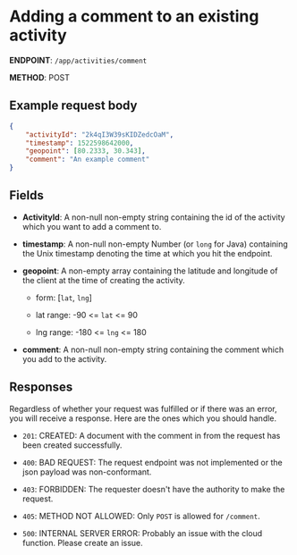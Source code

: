 # Adding a comment to an existing activity

**ENDPOINT**: `/app/activities/comment`

**METHOD**: POST

## Example request body

```json
{
    "activityId": "2k4qI3W39sKIDZedcOaM",
    "timestamp": 1522598642000,
    "geopoint": [80.2333, 30.343],
    "comment": "An example comment"
}
```

## Fields

* **ActivityId**: A non-null non-empty string containing the id of the activity which you want to add a comment to.

* **timestamp**: A non-null non-empty Number (or `long` for Java) containing the Unix timestamp denoting the time at which you hit the endpoint.

* **geopoint**: A non-empty array containing the latitude and longitude of the client at the time of creating the activity.

  * form: [`lat`, `lng`]

  * lat range: -90 <= `lat` <= 90

  * lng range: -180 <= `lng` <= 180

* **comment**: A non-null non-empty string containing the comment which you add to the activity.

## Responses

Regardless of whether your request was fulfilled or if there was an error, you will receive a response. Here are the ones which you should handle.

* `201`: CREATED: A document with the comment in from the request has been created successfully.

* `400`: BAD REQUEST: The request endpoint was not implemented or the json payload was non-conformant.

* `403`: FORBIDDEN: The requester doesn't have the authority to make the request.

* `405`: METHOD NOT ALLOWED: Only `POST` is allowed for `/comment`.

* `500`: INTERNAL SERVER ERROR: Probably an issue with the cloud function. Please create an issue.

